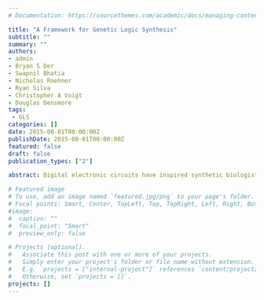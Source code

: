 ```yaml
---
# Documentation: https://sourcethemes.com/academic/docs/managing-content/

title: "A Framework for Genetic Logic Synthesis"
subtitle: ""
summary: ""
authors:
- admin
- Bryan S Der
- Swapnil Bhatia
- Nicholas Roehner
- Ryan Silva
- Christopher A Voigt
- Douglas Densmore
tags: 
 - GLS
categories: []
date: 2015-08-01T00:00:00Z
publishDate: 2015-08-01T00:00:00Z
featured: false
draft: false
publication_types: ["2"]

abstract: Digital electronic circuits have inspired synthetic biologists to program living cells with synthetic decision-making circuits by creating multilevel genetic logic gates. In both genetic and electronic circuits, logic synthesis translates an abstract functional description into a representation that can be physically implemented. However, inherent differences in genetic logic devices present new synthesis challenges. Here we provide a starting point for a growing set of biodesign automation tools to tackle this challenge in a unified way. This framework will enable direct comparison of new approaches, results that are transferable and standardized, and research into independent areas of the problem formulation with a clear path toward future integration.

# Featured image
# To use, add an image named `featured.jpg/png` to your page's folder.
# Focal points: Smart, Center, TopLeft, Top, TopRight, Left, Right, BottomLeft, Bottom, BottomRight.
#image: 
#  caption: ""
#  focal_point: "Smart"
#  preview_only: false

# Projects (optional).
#   Associate this post with one or more of your projects.
#   Simply enter your project's folder or file name without extension.
#   E.g. `projects = ["internal-project"]` references `content/project/deep-learning/index.md`.
#   Otherwise, set `projects = []`.
projects: []
---
```


